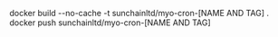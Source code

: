 docker build --no-cache -t sunchainltd/myo-cron-[NAME AND TAG] .
docker push sunchainltd/myo-cron-[NAME AND TAG]